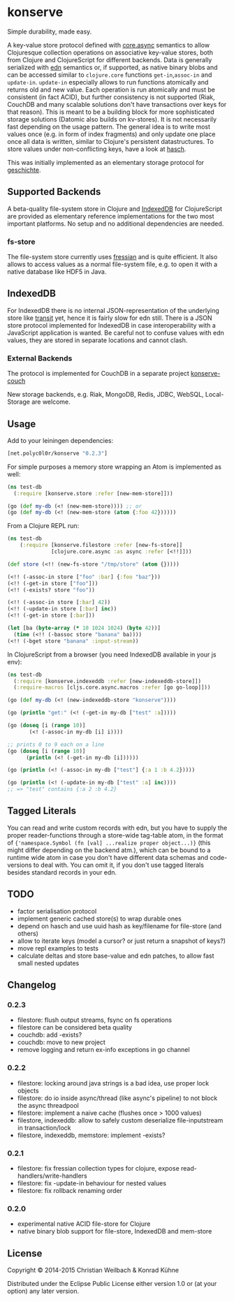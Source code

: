 # konserve

Simple durability, made easy.

A key-value store protocol defined with [core.async](https://github.com/clojure/core.async) semantics to allow Clojuresque collection operations on associative key-value stores, both from Clojure and ClojureScript for different backends. Data is generally serialized with [edn](https://github.com/edn-format/edn) semantics or, if supported, as native binary blobs and can be accessed similar to `clojure.core` functions `get-in`,`assoc-in` and `update-in`. `update-in` especially allows to run functions atomically and returns old and new value. Each operation is run atomically and must be consistent (in fact ACID), but further consistency is not supported (Riak, CouchDB and many scalable solutions don't have transactions over keys for that reason). This is meant to be a building block for more sophisticated storage solutions (Datomic also builds on kv-stores). It is not necessarily fast depending on the usage pattern. The general idea is to write most values once (e.g. in form of index fragments) and only update one place once all data is written, similar to Clojure's persistent datastructures. To store values under non-conflicting keys, have a look at [hasch](https://github.com/ghubber/hasch).

This was initially implemented as an elementary storage protocol for [geschichte](https://github.com/ghubber/geschichte).

## Supported Backends

A beta-quality file-system store in Clojure and [IndexedDB](https://developer.mozilla.org/en-US/docs/IndexedDB) for ClojureScript are provided as elementary reference implementations for the two most important platforms. No setup and no additional dependencies are needed.

### fs-store
The file-system store currently uses [fressian](https://github.com/clojure/data.fressian) and is quite efficient. It also allows to access values as a normal file-system file, e.g. to open it with a native database like HDF5 in Java.

## IndexedDB
For IndexedDB there is no internal JSON-representation of the underlying store like [transit](https://github.com/cognitect/transit-clj) yet, hence it is fairly slow for edn still. There is a JSON store protocol implemented for IndexedDB in case interoperability with a JavaScript application is wanted. Be careful not to confuse values with edn values, they are stored in separate locations and cannot clash.

### External Backends

The protocol is implemented for CouchDB in a separate project [konserve-couch](https://github.com/ghubber/konserve-couch)

New storage backends, e.g. Riak, MongoDB, Redis, JDBC, WebSQL, Local-Storage are welcome.

## Usage

Add to your leiningen dependencies:

~~~clojure
[net.polyc0l0r/konserve "0.2.3"]
~~~

For simple purposes a memory store wrapping an Atom is implemented as well:
~~~clojure
(ns test-db
  (:require [konserve.store :refer [new-mem-store]]))

(go (def my-db (<! (new-mem-store)))) ;; or
(go (def my-db (<! (new-mem-store (atom {:foo 42})))))
~~~

From a Clojure REPL run:
~~~clojure
(ns test-db
    (:require [konserve.filestore :refer [new-fs-store]]
              [clojure.core.async :as async :refer [<!!]]))

(def store (<!! (new-fs-store "/tmp/store" (atom {}))))

(<!! (-assoc-in store ["foo" :bar] {:foo "baz"}))
(<!! (-get-in store ["foo"]))
(<!! (-exists? store "foo"))

(<!! (-assoc-in store [:bar] 42))
(<!! (-update-in store [:bar] inc))
(<!! (-get-in store [:bar]))

(let [ba (byte-array (* 10 1024 1024) (byte 42))]
  (time (<!! (-bassoc store "banana" ba))))
(<!! (-bget store "banana" :input-stream))
~~~


In ClojureScript from a browser (you need IndexedDB available in your js env):
~~~clojure
(ns test-db
  (:require [konserve.indexeddb :refer [new-indexeddb-store]])
  (:require-macros [cljs.core.async.macros :refer [go go-loop]]))

(go (def my-db (<! (new-indexeddb-store "konserve"))))

(go (println "get:" (<! (-get-in my-db ["test" :a]))))

(go (doseq [i (range 10)]
       (<! (-assoc-in my-db [i] i))))

;; prints 0 to 9 each on a line
(go (doseq [i (range 10)]
      (println (<! (-get-in my-db [i])))))

(go (println (<! (-assoc-in my-db ["test"] {:a 1 :b 4.2}))))

(go (println (<! (-update-in my-db ["test" :a] inc))))
;; => "test" contains {:a 2 :b 4.2}
~~~

## Tagged Literals

You can read and write custom records with edn, but you have to supply the proper reader-functions through a store-wide tag-table atom, in the format of `{'namespace.Symbol (fn [val] ...realize proper object...)}` (this might differ depending on the backend atm.), which can be bound to a runtime wide atom in case you don't have different data schemas and code-versions to deal with. You can omit it, if you don't use tagged literals besides standard records in your edn.

## TODO
- factor serialisation protocol
- implement generic cached store(s) to wrap durable ones
- depend on hasch and use uuid hash as key/filename for file-store (and others)
- allow to iterate keys (model a cursor? or just return a snapshot of keys?)
- move repl examples to tests
- calculate deltas and store base-value and edn patches, to allow fast small nested updates

## Changelog

### 0.2.3
- filestore: flush output streams, fsync on fs operations
- filestore can be considered beta quality
- couchdb: add -exists?
- couchdb: move to new project
- remove logging and return ex-info exceptions in go channel

### 0.2.2
- filestore: locking around java strings is a bad idea, use proper lock objects
- filestore: do io inside async/thread (like async's pipeline) to not block the async threadpool
- filestore: implement a naive cache (flushes once > 1000 values)
- filestore, indexeddb: allow to safely custom deserialize file-inputstream in transaction/lock
- filestore, indexeddb, memstore: implement -exists?

### 0.2.1
- filestore: fix fressian collection types for clojure, expose read-handlers/write-handlers
- filestore: fix -update-in behaviour for nested values
- filestore: fix rollback renaming order

### 0.2.0
- experimental native ACID file-store for Clojure
- native binary blob support for file-store, IndexedDB and mem-store

## License

Copyright © 2014-2015 Christian Weilbach & Konrad Kühne

Distributed under the Eclipse Public License either version 1.0 or (at
your option) any later version.
